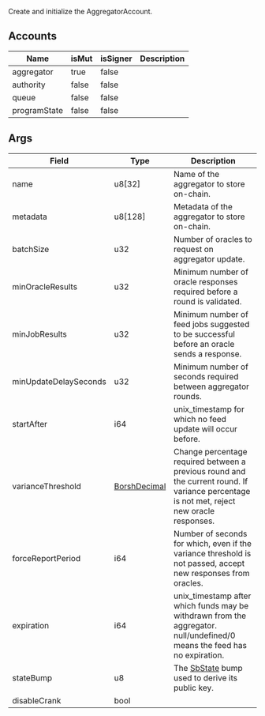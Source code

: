 Create and initialize the AggregatorAccount.

## Accounts

| Name         | isMut | isSigner | Description |
| ------------ | ----- | -------- | ----------- |
| aggregator   | true  | false    |             |
| authority    | false | false    |             |
| queue        | false | false    |             |
| programState | false | false    |             |

## Args

| Field                 | Type                                    | Description                                                                                                                                |
| --------------------- | --------------------------------------- | ------------------------------------------------------------------------------------------------------------------------------------------ |
| name                  | u8[32]                                  | Name of the aggregator to store on-chain.                                                                                                  |
| metadata              | u8[128]                                 | Metadata of the aggregator to store on-chain.                                                                                              |
| batchSize             | u32                                     | Number of oracles to request on aggregator update.                                                                                         |
| minOracleResults      | u32                                     | Minimum number of oracle responses required before a round is validated.                                                                   |
| minJobResults         | u32                                     | Minimum number of feed jobs suggested to be successful before an oracle sends a response.                                                  |
| minUpdateDelaySeconds | u32                                     | Minimum number of seconds required between aggregator rounds.                                                                              |
| startAfter            | i64                                     | unix_timestamp for which no feed update will occur before.                                                                                 |
| varianceThreshold     | [BorshDecimal](/idl/types/BorshDecimal) | Change percentage required between a previous round and the current round. If variance percentage is not met, reject new oracle responses. |
| forceReportPeriod     | i64                                     | Number of seconds for which, even if the variance threshold is not passed, accept new responses from oracles.                              |
| expiration            | i64                                     | unix_timestamp after which funds may be withdrawn from the aggregator. null/undefined/0 means the feed has no expiration.                  |
| stateBump             | u8                                      | The [SbState](/idl/accounts/SbState) bump used to derive its public key.                                                                   |
| disableCrank          | bool                                    |                                                                                                                                            |
